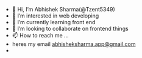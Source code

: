 - 👋 Hi, I’m Abhishek Sharma(@Tzent5349)
- 👀 I’m interested in web developing
- 🌱 I’m currently learning front end 
- 💞️ I’m looking to collaborate on frontend things
- 📫 How to reach me ...
- heres my email abhisheksharma.app@gmail.com
- 

<!---
Tzent5349/Tzent5349 is a ✨ special ✨ repository because its `README.md` (this file) appears on your GitHub profile.
You can click the Preview link to take a look at your changes.
--->
